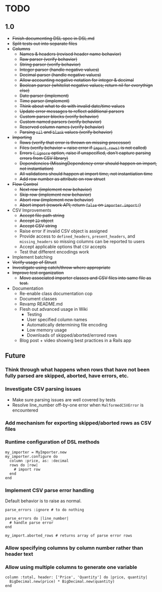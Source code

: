 # TODO

## 1.0
- ~~Finish documenting DSL spec in DSL.md~~
- ~~Split tests out into separate files~~
- ~~Columns~~
  - ~~Names & headers (revised header name behavior)~~
  - ~~Raw parser (verify behavior)~~
  - ~~String parser (verify behavior)~~
  - ~~Integer parser (handle negative values)~~
  - ~~Decimal parser (handle negative values)~~
  - ~~Allow accounting negative notation for integer & decimal~~
  - ~~Boolean parser (whitelist negative values; return nil for everythign else)~~
  - ~~Date parser (implement)~~
  - ~~Time parser (implement)~~
  - ~~Think about what to do with invalid date/time values~~
  - ~~Update error messages to reflect additional parsers~~
  - ~~Custom parser blocks (verify behavior)~~
  - ~~Custom named parsers (verify behavior)~~
  - ~~Reserved column names (verify behavior)~~
  - ~~Parsing `nil` and `blank` values (verify behavior)~~
- ~~Importing~~
  - ~~Rows (verify that error is thrown on missing processor)~~
  - ~~Files (verify behavior + raise error if `import_rows!` is not called)~~
  - ~~Errors (`:ignore` option, raise if unspecified, don't capture parsing errors from CSV library)~~
  - ~~Dependencies (MissingDependency error should happen on import, not instantiation)~~
  - ~~All validations should happen at import time, not instantiation time~~
  - ~~Add row number as attribute on row struct~~
- ~~Flow Control~~
  - ~~Next row (implement new behavior)~~
  - ~~Skip row (implement new behavior)~~
  - ~~Abort row (implement new behavior)~~
  - ~~Abort import (rework API; return `false` on `importer.import!`)~~
- CSV Improvements
  - ~~Accept file path string~~
  - ~~Accept `IO` object~~
  - ~~Accept CSV string~~
  - Raise error if invalid CSV object is assigned
  - Provide access to `defined_headers`, `present_headers`, and `missing_headers` so missing columns can be reported to users
  - Accept applicable options that `CSV` accepts
  - Test that different encodings work
- Implement batching
- ~~Verify usage of Struct~~
- ~~Investigate using catch/throw where appropriate~~
- ~~Improve test organization~~
  - ~~Move associated importer classes and CSV files into same file as test.~~
- Documentation
  - Re-enable class documentation cop
  - Document classes
  - Revamp README.md
  - Flesh out advanced usage in Wiki
    - Testing
    - User specified column names
    - Automatically determining file encoding
    - Low memory usage
    - Downloads of skipped/aborted/errored rows
  - Blog post + video showing best practices in a Rails app

## Future

### Think through what happens when rows that have not been fully parsed are skipped, aborted, have errors, etc.

### Investigate CSV parsing issues
- Make sure parsing issues are well covered by tests
- Resolve line_number off-by-one error when `MalformedCSVError` is encountered

### Add mechanism for exporting skipped/aborted rows as CSV files

### Runtime configuration of DSL methods

    my_importer = MyImporter.new
    my_importer.configure do
      column :price, as: :decimal
      rows do |row|
        # import row
      end
    end

### Implement CSV parse error handling
Default behavior is to raise as normal.

    parse_errors :ignore # to do nothing

    parse_errors do |line_number|
      # handle parse error
    end

    my_import.aborted_rows # returns array of parse error rows

### Allow specifying columns by column number rather than header text

### Allow using multiple columns to generate one variable

    column :total, header: ['Price', 'Quantity'] do |price, quantity|
      BigDecimal.new(price) * BigDecimal.new(quantity)
    end
